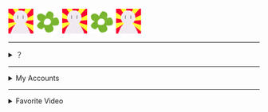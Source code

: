 <!-- markdownlint-disable-file MD033 MD041 -->

[![icon_a]](https://www.u.tsukuba.ac.jp/~s1811528/
) [![flower]](https://で〜の.deno.dev
) [![icon_a]](https://egpl.ga/ads
) [![flower]](https://git.io/JM4rV
) [![icon_a]](https://git.io/JM4ri
)

---

<details>
<summary>？</summary>

<!-- ![stats](https://github-readme-stats.vercel.app/api?username=eggplants&count_private=true&show_icons=true&theme=cobalt) -->

- Language
  - Frequent
    - Python
    - Bash + Commands
    - Ruby
    - JavaScript
    - TypeScript
  - Hobby
    - Lisp
    - Perl
- Term
  - Scraping
  - Automation
- Tool
  - Bot
  - GitHub Actions
  - Docker
  - SQLite
  - Heroku
- Interest
  - Deno
  - LOD
  - OSS

</details>

---

<details>
<summary>My Accounts</summary>

- Docker Hub: [@eggplanter](https://hub.docker.com/u/eggplanter)
- Gist: [@eggplants](https://gist.github.com/eggplants)
- Greasy Fork: [@eggplants](https://greasyfork.org/en/users/671442-eggplants)
- Keybase: [@egpl0](https://keybase.io/egpl0)
- npm: [@eggplants](https://www.npmjs.com/~eggplants)
- PyPI: [@eggplants](https://pypi.org/user/eggplants/)
- Qiita: [@eggplants](https://qiita.com/eggplants)
- Rubygems: [@eggplants](https://rubygems.org/profiles/eggplants)
- SoundCloud: [@egpl0](https://soundcloud.com/f-0q)
- Twitter: [@egpl0](https://twitter.com/egpl0)
- UserStyles.world: [@eggplants](https://userstyles.world/user/eggplants)

</details>

---

<details>
<summary>Favorite Video</summary>

- ホビ Vol.2 チョ～高い塔

<a href="http://youtu.be/miUQ8BtJ38w"><img src="https://user-images.githubusercontent.com/42153744/140617005-a7c8a311-b25b-4b48-95a6-b65f18f3325f.png" width="480" height="360" /></a>

</details>

[icon_a]: https://raw.githubusercontent.com/eggplants/eggplants/master/anim.gif
[flower]: https://raw.githubusercontent.com/eggplants/eggplants/master/flower.png
